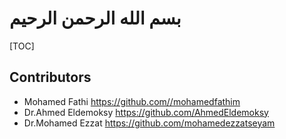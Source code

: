 # بسم الله الرحمن الرحيم

[TOC]

## Contributors

- Mohamed Fathi <https://github.com//mohamedfathim>
- Dr.Ahmed Eldemoksy <https://github.com/AhmedEldemoksy>
- Dr.Mohamed Ezzat <https://github.com/mohamedezzatseyam>
